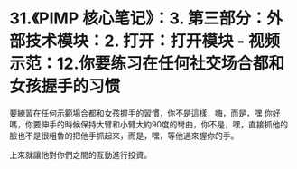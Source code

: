 # 31.《PIMP 核心笔记》：3. 第三部分：外部技术模块：2. 打开：打开模块 - 视频示范：12.你要练习在任何社交场合都和女孩握手的习惯

要練習在任何示範場合都和女孩握手的習慣，你不是這樣，嗨，而是，嘿 你好嗎，你要伸手的時候保持大臂和小臂大約90度的彎曲，你不是，嘿，直接抓他的臉也不是很粗魯的把他手抓起來，而是，嘿，等他過來握你的手。

上來就讓他對你們之間的互動進行投資。